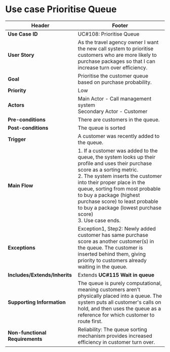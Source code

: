 # Use case Prioritise Queue

**Header** | **Footer**
--- | ---
**Use Case ID** | UC#108: Prioritise Queue
**User Story** | As the travel agency owner I want the new call system to prioritise customers who are more likely to purchase packages so that I can increase turn over efficiency.
**Goal** | Prioritise the customer queue based on purchase probability.
**Priority** | Low
**Actors** | Main Actor - Call management system<br>Secondary Actor - Customer
**Pre-conditions** | There are customers in the queue.
**Post-conditions** | The queue is sorted
**Trigger** | A customer was recently added to the queue.
**Main Flow** | 1. If a customer was added to the queue, the system looks up their profile and uses their purchase score as a sorting metric.<br>2. The system inserts the customer into their proper place in the queue, sorting from most probable to buy a package (highest purchase score) to least probable to buy a package (lowest purchase score)<br>3. Use case ends.
**Exceptions** | Exception1, Step2: Newly added customer has same purchase score as another customer(s) in the queue. The customer is inserted behind them, giving priority to customers already waiting in the queue.
**Includes/Extends/Inherits** | Extends **UC#115 Wait in queue**
**Supporting Information** | The queue is purely computational, meaning customers aren't physically placed into a queue. The system puts all customer's calls on hold, and then uses the queue as a reference for which customer to route first.
**Non-functional Requirements** | Reliability: The queue sorting mechanism provides increased efficiency in customer turn over.